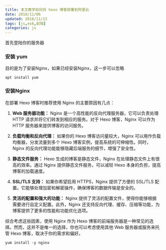 ```yaml
---
title: 本文教学如何将 hexo 博客部署到阿里云
date: 2018/11/06
updated: 2018/11/13
tags: [js,es6,前端]
categories: js
---
```


首先登陆你的服务器


### 安装 yum

目的是为了安装Nginx，如果已经安装Nginx，这一步可以忽略

```
apt install yum
```

### 安装Nginx

在部署 Hexo 博客时推荐使用 Nginx 的主要原因有几点：

1. **Web 服务器功能：** Nginx 是一个高性能的反向代理服务器，它可以负责处理 HTTP 请求并将它们转发到相应的服务。对于 Hexo 博客，Nginx 可以作为 HTTP 服务器来提供博客的访问服务。

2. **负载均衡和反向代理：** 如果你的 Hexo 博客访问量较大，Nginx 可以用作负载均衡器，分发流量到多个 Hexo 博客实例，提高系统的可伸缩性。同时，Nginx 的反向代理功能能够隐藏后端服务的细节，增强了安全性。

3. **静态文件服务：** Hexo 生成的博客是静态文件，Nginx 在处理静态文件上有很高的效率。通过 Nginx 提供静态文件服务，可以减轻 Hexo 本身的负担，提高博客的加载速度。

4. **SSL/TLS 支持：** 如果你希望启用 HTTPS，Nginx 提供了方便的 SSL/TLS 配置。它能够处理加密和解密操作，确保博客的数据传输是安全的。

5. **灵活的配置和强大的功能：** Nginx 提供了灵活的配置文件，使得你能够根据需要进行自定义配置。此外，Nginx 还支持反向代理、缓存、压缩等功能，为博客提供了更多的性能和功能优化选项。

综合考虑这些因素，使用 Nginx 作为 Hexo 博客的前端服务器是一种常见的选择。然而，这并不是唯一的选择，你也可以考虑使用其他 Web 服务器或服务来托管 Hexo 博客，取决于你的需求和偏好。

```
yum install -y nginx
```

